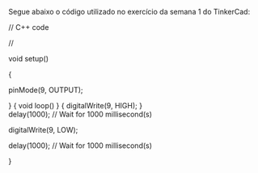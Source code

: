 Segue abaixo o código utilizado no exercício da semana 1 do TinkerCad:

// C++ code

//

void setup()

{

  pinMode(9, OUTPUT);
  
}
{
void loop()
}
{
  digitalWrite(9, HIGH);
}  
  delay(1000); // Wait for 1000 millisecond(s)
  
  digitalWrite(9, LOW);
  
  delay(1000); // Wait for 1000 millisecond(s)
  
}
